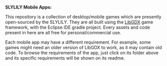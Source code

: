 <p><strong>SLYLILY Mobile Apps:</strong></p>
<p>This repository is a collection of desktop/mobile games which are presently open-sourced by the SLYLILY. They are all built using the <a href="https://libgdx.badlogicgames.com/">LibGDX</a> game framework, with the Eclipse IDE gradle project. Every assets and code present in here are all free for personal/commercial use.</p>
<p>Each mobile app may have a different requirement. For example, some games might need an older version of LibGDX to work, as it may contain old code. To browse the requirements of the app, just click on its folder above and its specific requirements will be shown on its readme.</p>
